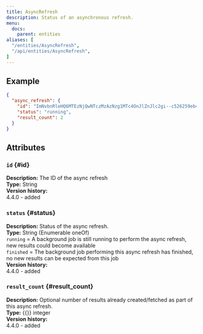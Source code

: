 ```yaml
---
title: AsyncRefresh
description: Status of an asynchronous refresh.
menu:
  docs:
    parent: entities
aliases: [
  "/entities/AsyncRefresh",
  "/api/entities/AsyncRefresh",
]
---
```


## Example

```json
{
  "async_refresh": {
    "id": "ImNvbnRleHQ6MTEzNjQwNTczMzAzNzg1MTc4OnJlZnJlc2gi--c526259eb4a1f3ef0d4b91cf8c99bf501330a815",
    "status": "running",
    "result_count": 2
  }
}
```

## Attributes

### `id` {#id}

**Description:** The ID of the async refresh\
**Type:** String\
**Version history:**\
4.4.0 - added

### `status` {#status}

**Description:** Status of the async refresh.\
**Type:** String (Enumerable oneOf)\
`running` = A background job is still running to perform the async refresh, new results could become available\
`finished` = The background job performing this async refresh has finished, no new results can be expected from this job\
**Version history:**\
4.4.0 - added

### `result_count` {#result_count}

**Description:** Optional number of results already created/fetched as part of this async refresh.\
**Type:** {{<nullable>}} integer\
**Version history:**\
4.4.0 - added
